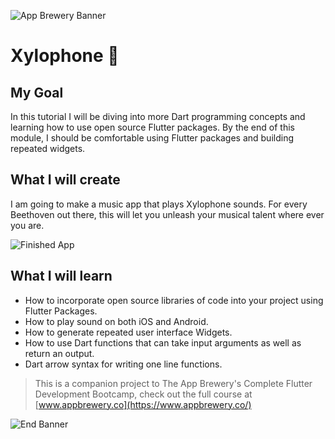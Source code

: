 ![App Brewery Banner](https://github.com/londonappbrewery/Images/blob/master/AppBreweryBanner.png)


# Xylophone 🎹

## My Goal

In this tutorial I will be diving into more Dart programming concepts and learning how to use open source Flutter packages. By the end of this module, I should be comfortable using Flutter packages and building repeated widgets.


## What I will create

I am going to make a music app that plays Xylophone sounds. For every Beethoven out there, this will let you unleash your musical talent where ever you are. 

![Finished App](https://github.com/londonappbrewery/Images/blob/master/xylophone-flutter.png)

## What I will learn

- How to incorporate open source libraries of code into your project using Flutter Packages.
- How to play sound on both iOS and Android.
- How to generate repeated user interface Widgets.
- How to use Dart functions that can take input arguments as well as return an output.
- Dart arrow syntax for writing one line functions.

>This is a companion project to The App Brewery's Complete Flutter Development Bootcamp, check out the full course at [www.appbrewery.co](https://www.appbrewery.co/)

![End Banner](https://github.com/londonappbrewery/Images/blob/master/readme-end-banner.png)
